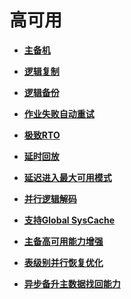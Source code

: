 # 高可用<a name="ZH-CN_TOPIC_0000001105075488"></a>

-   **[主备机](主备机.md)**  

-   **[逻辑复制](逻辑复制.md)**  

-   **[逻辑备份](逻辑备份.md)**  

-   **[作业失败自动重试](作业失败自动重试.md)**  

-   **[极致RTO](极致RTO.md)**  

-   **[延时回放](延时回放.md)**  

-   **[延迟进入最大可用模式](延迟进入最大可用模式.md)**  

-   **[并行逻辑解码](并行逻辑解码.md)**  

-   **[支持Global SysCache](支持global-syscache.md)**  

-   **[主备高可用能力增强](主备高可用能力增强.md)**  

-   **[表级别并行恢复优化](表级别并行恢复优化.md)**

-   **[异步备升主数据找回能力](异步备升主数据找回能力.md)**


